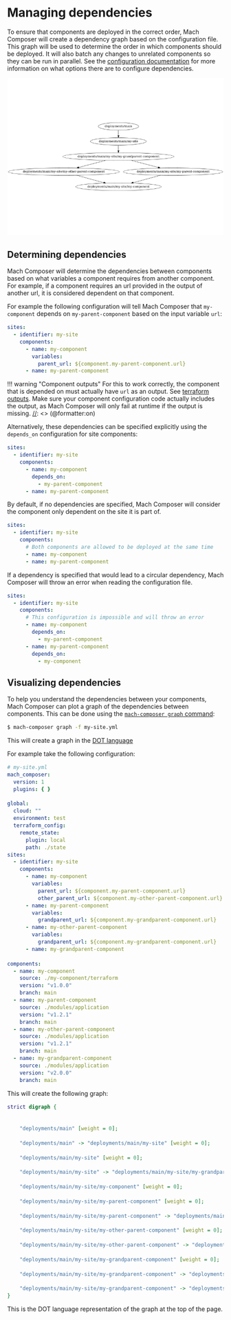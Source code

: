 # Managing dependencies

To ensure that components are deployed in the correct order, Mach Composer will
create a dependency graph based on the configuration file. This graph will
be used to determine the order in which components should be deployed. It will
also batch any changes to unrelated components so they can be run in parallel.
See the [configuration documentation](configuration.md) for more information on
what options there are to configure dependencies.

![dependency.png](../../_img/state/dependency.png)

## Determining dependencies

Mach Composer will determine the dependencies between components based on what
variables a component requires from another component. For example, if a
component requires an url provided in the output of another url, it is
considered dependent on that component.

For example the following configuration will tell Mach Composer
that `my-component` depends on `my-parent-component` based on the input
variable `url`:

```yaml
sites:
  - identifier: my-site
    components:
      - name: my-component
        variables:
          parent_url: ${component.my-parent-component.url}
      - name: my-parent-component
```

[//]: <> (@formatter:off)
!!! warning "Component outputs"
    For this to work correctly, the component that is depended on must actually 
    have `url` as an output. See [terraform outputs](https://developer.hashicorp.com/terraform/language/values/outputs). 
    Make sure your component configuration code actually includes the output, 
    as Mach Composer will only fail at runtime if the output is missing. 
[//]: <> (@formatter:on)

Alternatively, these dependencies can be specified explicitly using
the `depends_on` configuration for site components:

```yaml
sites:
  - identifier: my-site
    components:
      - name: my-component
        depends_on:
          - my-parent-component
      - name: my-parent-component
```

By default, if no dependencies are specified, Mach Composer will
consider the component only dependent on the site it is part of.

```yaml
sites:
  - identifier: my-site
    components:
      # Both components are allowed to be deployed at the same time
      - name: my-component
      - name: my-parent-component
```

If a dependency is specified that would lead to a circular dependency, Mach
Composer will throw an error when reading the configuration file.

```yaml
sites:
  - identifier: my-site
    components:
      # This configuration is impossible and will throw an error
      - name: my-component
        depends_on:
          - my-parent-component
      - name: my-parent-component
        depends_on:
          - my-component
```

## Visualizing dependencies

To help you understand the dependencies between your components, Mach Composer
can plot a graph of the dependencies between components. This can be done using
the [`mach-composer graph` command](../../reference/cli/mach-composer_graph.md):

```bash
$ mach-composer graph -f my-site.yml
```

This will create a graph in
the [DOT language](https://graphviz.org/doc/info/lang.html)

For example take the following configuration:

```yaml
# my-site.yml
mach_composer:
  version: 1
  plugins: { }

global:
  cloud: ""
  environment: test
  terraform_config:
    remote_state:
      plugin: local
      path: ./state
sites:
  - identifier: my-site
    components:
      - name: my-component
        variables:
          parent_url: ${component.my-parent-component.url}
          other_parent_url: ${component.my-other-parent-component.url}
      - name: my-parent-component
        variables:
          grandparent_url: ${component.my-grandparent-component.url}
      - name: my-other-parent-component
        variables:
          grandparent_url: ${component.my-grandparent-component.url}
      - name: my-grandparent-component

components:
  - name: my-component
    source: ./my-component/terraform
    version: "v1.0.0"
    branch: main
  - name: my-parent-component
    source: ./modules/application
    version: "v1.2.1"
    branch: main
  - name: my-other-parent-component
    source: ./modules/application
    version: "v1.2.1"
    branch: main
  - name: my-grandparent-component
    source: ./modules/application
    version: "v2.0.0"
    branch: main
```

This will create the following graph:

```dot
strict digraph {


    "deployments/main" [weight = 0];

    "deployments/main" -> "deployments/main/my-site" [weight = 0];

    "deployments/main/my-site" [weight = 0];

    "deployments/main/my-site" -> "deployments/main/my-site/my-grandparent-component" [weight = 0];

    "deployments/main/my-site/my-component" [weight = 0];

    "deployments/main/my-site/my-parent-component" [weight = 0];

    "deployments/main/my-site/my-parent-component" -> "deployments/main/my-site/my-component" [weight = 0];

    "deployments/main/my-site/my-other-parent-component" [weight = 0];

    "deployments/main/my-site/my-other-parent-component" -> "deployments/main/my-site/my-component" [weight = 0];

    "deployments/main/my-site/my-grandparent-component" [weight = 0];

    "deployments/main/my-site/my-grandparent-component" -> "deployments/main/my-site/my-other-parent-component" [weight = 0];

    "deployments/main/my-site/my-grandparent-component" -> "deployments/main/my-site/my-parent-component" [weight = 0];
}
```

This is the DOT language representation of the graph at the top of the page.

